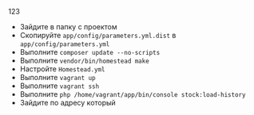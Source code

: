 123

- Зайдите в папку с проектом
- Скопируйте `app/config/parameters.yml.dist` в `app/config/parameters.yml` 
- Выполните `composer update --no-scripts`
- Выполните `vendor/bin/homestead make`
- Настройте `Homestead.yml`
- Выполните `vagrant up`
- Выполните `vagrant ssh`
- Выполните `php /home/vagrant/app/bin/console stock:load-history`
- Зайдите по адресу который
